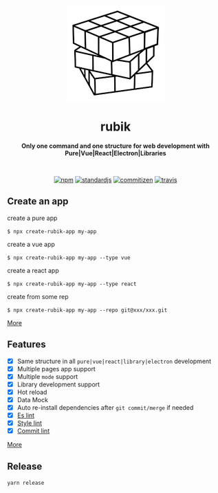 <p align="center">
  <img src="assets/rubik.png" alt="">
</p>
<h1 align="center"> rubik </h1>
<p align="center">
  <b >Only one command and one structure for web development with Pure|Vue|React|Electron|Libraries</b>
</p>

<br>

<p align="center">
  <a href="https://www.npmjs.com/package/rubik-cli"><img alt="npm" src="https://img.shields.io/npm/v/rubik-cli?color=sucess"></a>
  <a href="https://standardjs.com/"><img alt="standardjs" src="https://img.shields.io/badge/code%20style-standard-sucess"></a>
  <a href="http://commitizen.github.io/cz-cli/"><img alt="commitizen" src="https://img.shields.io/badge/commitizen-friendly-brightgreen.svg"></a>
  <a href="https://travis-ci.com/"><img alt="travis" src="https://travis-ci.org/rubikjs/rubik-cli.svg?branch=master"></a>
</p>

## Create an app

create a pure app
```
$ npx create-rubik-app my-app
```
create a vue app
```
$ npx create-rubik-app my-app --type vue
```
create a react app
```
$ npx create-rubik-app my-app --type react
```
create from some rep
```
$ npx create-rubik-app my-app --repo git@xxx/xxx.git
```

[More](https://github.com/rubikjs/create-rubik-app)

## Features

- [x] Same structure in all `pure|vue|react|library|electron` development
- [x] Multiple pages app support
- [x] Multiple `mode` support
- [x] Library development support
- [x] Hot reload
- [x] Data Mock
- [x] Auto re-install dependencies after `git commit/merge` if needed 
- [x] [Es lint](https://github.com/eslint/eslint)
- [x] [Style lint](https://github.com/stylelint/stylelint)
- [x] [Commit lint](https://github.com/conventional-changelog/commitlint)

[More](https://rubikjs.github.io/rubik-cli-doc/)

## Release

```
yarn release
```